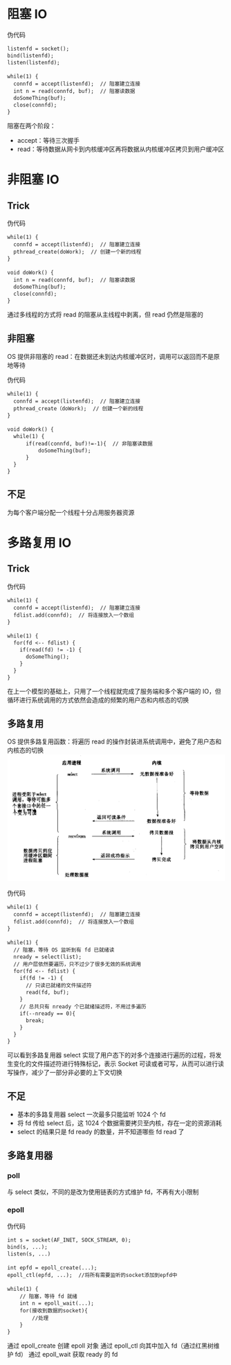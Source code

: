 # 阻塞 IO

伪代码
```
listenfd = socket();
bind(listenfd);
listen(listenfd);

while(1) {
  connfd = accept(listenfd);  // 阻塞建立连接
  int n = read(connfd, buf);  // 阻塞读数据
  doSomeThing(buf);
  close(connfd);
}
```

阻塞在两个阶段：

* accept：等待三次握手
* read：等待数据从网卡到内核缓冲区再将数据从内核缓冲区拷贝到用户缓冲区

# 非阻塞 IO

## Trick

伪代码
```
while(1) {
  connfd = accept(listenfd);  // 阻塞建立连接
  pthread_create(doWork);  // 创建一个新的线程
}

void doWork() {
  int n = read(connfd, buf);  // 阻塞读数据
  doSomeThing(buf); 
  close(connfd);
}
```

通过多线程的方式将 read 的阻塞从主线程中剥离，但 read 仍然是阻塞的

## 非阻塞

OS 提供非阻塞的 read：在数据还未到达内核缓冲区时，调用可以返回而不是原地等待

伪代码
```
while(1) {
  connfd = accept(listenfd);  // 阻塞建立连接
  pthread_create（doWork);  // 创建一个新的线程
}

void doWork() {
  while(1) {
	  if(read(connfd, buf)!=-1){  // 非阻塞读数据
		  doSomeThing(buf); 
	  }
  }
}
```

## 不足

为每个客户端分配一个线程十分占用服务器资源

# 多路复用 IO

## Trick

伪代码
```
while(1) {  
  connfd = accept(listenfd);  // 阻塞建立连接
  fdlist.add(connfd);  // 将连接放入一个数组
}

while(1) {  
  for(fd <-- fdlist) {  
    if(read(fd) != -1) {  
      doSomeThing();  
    }  
  }  
}
```

在上一个模型的基础上，只用了一个线程就完成了服务端和多个客户端的 IO，但循环进行系统调用的方式依然会造成的频繁的用户态和内核态的切换

## 多路复用

OS 提供多路复用函数：将遍历 read 的操作封装进系统调用中，避免了用户态和内核态的切换
![io 4](image/非阻塞%20IO-多路复用.jpg)

伪代码
```
while(1) {
  connfd = accept(listenfd);  // 阻塞建立连接
  fdlist.add(connfd);  // 将连接放入一个数组
}

while(1) {
  // 阻塞，等待 OS 监听到有 fd 已就绪读
  nready = select(list);  
  // 用户层依然要遍历，只不过少了很多无效的系统调用  
  for(fd <-- fdlist) {  
    if(fd != -1) {  
      // 只读已就绪的文件描述符  
      read(fd, buf);   
    }
    // 总共只有 nready 个已就绪描述符，不用过多遍历  
    if(--nready == 0){
	  break;
    }
  }
}
```

可以看到多路复用器 select 实现了用户态下的对多个连接进行遍历的过程，将发生变化的文件描述符进行特殊标记，表示 Socket 可读或者可写，从而可以进行读写操作，减少了一部分非必要的上下文切换

## 不足

* 基本的多路复用器 select 一次最多只能监听 1024 个 fd
* 将 fd 传给 select 后，这 1024 个数据需要拷贝至内核，存在一定的资源消耗
* select 的结果只是 fd ready 的数量，并不知道哪些 fd read 了

## 多路复用器

### poll

与 select 类似，不同的是改为使用链表的方式维护 fd，不再有大小限制

### epoll

伪代码
```
int s = socket(AF_INET, SOCK_STREAM, 0);
bind(s, ...);
listen(s, ...)

int epfd = epoll_create(...);
epoll_ctl(epfd, ...);  //将所有需要监听的socket添加到epfd中

while(1) {
	// 阻塞，等待 fd 就绪
    int n = epoll_wait(...);
    for(接收到数据的socket){
        //处理
    }
}
```

通过 epoll_create 创建 epoll 对象
通过 epoll_ctl 向其中加入 fd（通过红黑树维护 fd）
通过 epoll_wait 获取 ready 的 fd